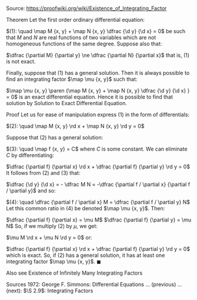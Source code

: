 # 

Source: https://proofwiki.org/wiki/Existence_of_Integrating_Factor



Theorem
Let the first order ordinary differential equation:

$(1): \quad \map M {x, y} + \map N {x, y} \dfrac {\d y} {\d x} = 0$
be such that $M$ and $N$ are real functions of two variables which are not homogeneous functions of the same degree.
Suppose also that:

$\dfrac {\partial M} {\partial y} \ne \dfrac {\partial N} {\partial x}$
that is, $(1)$ is not exact.

Finally, suppose that $(1)$ has a general solution.
Then it is always possible to find an integrating factor $\map \mu {x, y}$ such that:

$\map \mu {x, y} \paren {\map M {x, y} + \map N {x, y} \dfrac {\d y} {\d x} } = 0$
is an exact differential equation.
Hence it is possible to find that solution by Solution to Exact Differential Equation.


Proof
Let us for ease of manipulation express $(1)$ in the form of differentials:

$(2): \quad \map M {x, y} \rd x + \map N {x, y} \rd y = 0$

Suppose that $(2)$ has a general solution:

$(3): \quad \map f {x, y} = C$
where $C$ is some constant.
We can eliminate $C$ by differentiating:

$\dfrac {\partial f} {\partial x} \rd x + \dfrac {\partial f} {\partial y} \rd y = 0$
It follows from $(2)$ and $(3)$ that:

$\dfrac {\d y} {\d x} = - \dfrac M N = -\dfrac {\partial f / \partial x} {\partial f / \partial y}$
and so:

$(4): \quad \dfrac {\partial f / \partial x} M = \dfrac {\partial f / \partial y} N$
Let this common ratio in $(4)$ be denoted $\map \mu {x, y}$.
Then:

$\dfrac {\partial f} {\partial x} = \mu M$
$\dfrac {\partial f} {\partial y} = \mu N$
So, if we multiply $(2)$ by $\mu$, we get:

$\mu M \rd x + \mu N \rd y = 0$
or:

$\dfrac {\partial f} {\partial x} \rd x + \dfrac {\partial f} {\partial y} \rd y = 0$
which is exact.
So, if $(2)$ has a general solution, it has at least one integrating factor $\map \mu {x, y}$.
$\blacksquare$


Also see
Existence of Infinitely Many Integrating Factors


Sources
1972: George F. Simmons: Differential Equations ... (previous) ... (next): $\S 2.9$: Integrating Factors




